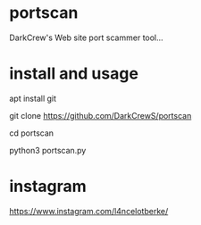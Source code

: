# portscan
DarkCrew's Web site port scammer tool...

# install and usage
apt install git

git clone https://github.com/DarkCrewS/portscan

cd portscan

python3 portscan.py

# instagram
https://www.instagram.com/l4ncelotberke/

